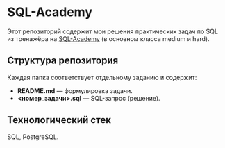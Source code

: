 # SQL-Academy

Этот репозиторий содержит мои решения практических задач по SQL из тренажёра на [SQL-Academy](https://sql-academy.org/) 
(в основном класса medium и hard).

## Структура репозитория

Каждая папка соответствует отдельному заданию и содержит:
- **README.md** — формулировка задачи.
- **<номер_задачи>.sql** — SQL-запрос (решение).

##  Технологический стек

SQL, PostgreSQL.
